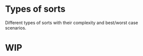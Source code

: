 # Types of sorts

Different types of sorts with their complexity and best/worst case scenarios.


# WIP
